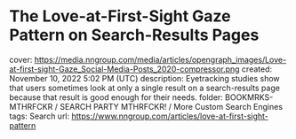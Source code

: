 # The Love-at-First-Sight Gaze Pattern on Search-Results Pages

cover: https://media.nngroup.com/media/articles/opengraph_images/Love-at-first-sight-Gaze_Social-Media-Posts_2020-compressor.png
created: November 10, 2022 5:02 PM (UTC)
description: Eyetracking studies show that users sometimes look at only a single result on a search-results page because that result is good enough for their needs.
folder: BOOKMRKS-MTHRFCKR / SEARCH PARTY MTHRFCKR! / More Custom Search Engines
tags: Search
url: https://www.nngroup.com/articles/love-at-first-sight-pattern